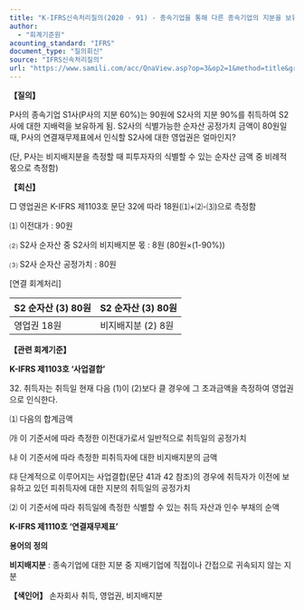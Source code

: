 ```yaml
---
title: "K-IFRS신속처리질의(2020 - 91) - 종속기업을 통해 다른 종속기업의 지분을 보유할 때 영업권 측정"
author:
  - "회계기준원"
acounting_standard: "IFRS"
document_type: "질의회신"
source: "IFRS신속처리질의"
url: "https://www.samili.com/acc/QnaView.asp?op=3&op2=1&method=title&group=2124-15;1&orgcode=3&searchword=&page=25&code=K%2DIFRS%EC%8B%A0%EC%86%8D%EC%B2%98%EB%A6%AC%EC%A7%88%EC%9D%98%2D91%3A202011"
---
```

**【질의】**

  

P사의 종속기업 S1사(P사의 지분 60%)는 90원에 S2사의 지분 90%를 취득하여 S2사에 대한 지배력을 보유하게 됨. S2사의 식별가능한 순자산 공정가치 금액이 80원일 때, P사의 연결재무제표에서 인식할 S2사에 대한 영업권은 얼마인지?

(단, P사는 비지배지분을 측정할 때 피투자자의 식별할 수 있는 순자산 금액 중 비례적 몫으로 측정함)

  
  

**【회신】**

  

□ 영업권은 K-IFRS 제1103호 문단 32에 따라 18원(⑴+⑵-⑶)으로 측정함

  

⑴ 이전대가 : 90원

⑵ S2사 순자산 중 S2사의 비지배지분 몫 : 8원 (80원×(1-90%))

⑶ S2사 순자산 공정가치 : 80원

  

\[연결 회계처리\]

| S2 순자산 (3) 80원 | S2 순자산 (3) 80원 |
| --- | --- |
| 영업권 18원 | 비지배지분 (2) 8원 |

  
  

**【관련 회계기준】**

  

**K-IFRS 제1103호 ‘사업결합’**

  

32\. 취득자는 취득일 현재 다음 (1)이 (2)보다 클 경우에 그 초과금액을 측정하여 영업권으로 인식한다.

  

⑴ 다음의 합계금액

㈎ 이 기준서에 따라 측정한 이전대가로서 일반적으로 취득일의 공정가치

㈏ 이 기준서에 따라 측정한 피취득자에 대한 비지배지분의 금액

㈐ 단계적으로 이루어지는 사업결합(문단 41과 42 참조)의 경우에 취득자가 이전에 보유하고 있던 피취득자에 대한 지분의 취득일의 공정가치

⑵ 이 기준서에 따라 취득일에 측정한 식별할 수 있는 취득 자산과 인수 부채의 순액

  

**K-IFRS 제1110호 ‘연결재무제표’**

  

**용어의 정의**

  

**비지배지분** : 종속기업에 대한 지분 중 지배기업에 직접이나 간접으로 귀속되지 않는 지분

  
  

**【색인어】** 손자회사 취득, 영업권, 비지배지분
